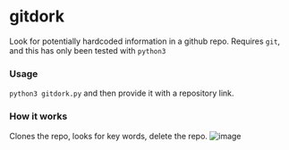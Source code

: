 # gitdork
Look for potentially hardcoded information in a github repo.
Requires `git`, and this has only been tested with `python3`

### Usage
`python3 gitdork.py` and then provide it with a repository link. 

### How it works
Clones the repo, looks for key words, delete the repo.
![image](https://github.com/popalltheshells/gitdork/assets/6753178/dc3e083a-e7cc-4277-8a4d-0e4341d27696)
